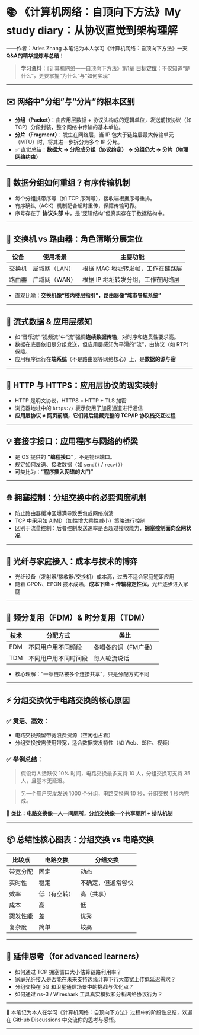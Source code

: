 # 📚 《计算机网络：自顶向下方法》My study diary：从协议直觉到架构理解

——作者：Arles Zhang 本笔记为本人学习《计算机网络：自顶向下方法》一天**Q&A的精华提炼与总结**！

> **学习资料**：《计算机网络——自顶向下方法》第1章
> **目标定位**：不仅知道“是什么”，更要掌握“为什么”与“如何实现”

---

## ✉️ 网络中“分组”与“分片”的根本区别

* **分组（Packet）**：由应用层数据 + 协议头构成的逻辑单位，发送前按协议（如TCP）分段封装，整个网络中传输的基本单位。
* **分片（Fragment）**：发生在网络层，当 IP 包大于链路层最大传输单元（MTU）时，将其进一步拆分为多个 IP 分片。
* ✅ 直觉总结：**数据大 → 分段成分组（协议约定） → 分组仍大 → 分片（物理网络约束）**

---

## 🧩 数据分组如何重组？有序传输机制

* 每个分组携带序号（如 TCP 序列号），接收端根据序号重排。
* 有序确认（ACK）机制配合超时重传，保障传输可靠。
* 序号存在于 **协议头部** 中，是“逻辑结构”但真实存在于数据结构中。

---

## 🔌 交换机 vs 路由器：角色清晰分层定位

| 设备  | 使用场景     | 主要功能                |
| --- | -------- | ------------------- |
| 交换机 | 局域网（LAN） | 根据 MAC 地址转发帧，工作在链路层 |
| 路由器 | 广域网（WAN） | 根据 IP 地址转发分组，工作在网络层 |

* 直观比喻：**交换机像“校内楼层指引”，路由器像“城市导航系统”**

---

## 🎵 流式数据 & 应用层感知

* 如“音乐流”“视频流”中“流”强调**连续数据传输**，对时序和连贯性要求高。
* 数据在底层依旧是分组发送，但应用层感知为平滑的“流”，由协议（如 RTP）保障。
* 应用程序运行在**端系统**（不是路由器等网络核心）上，是**数据的源与宿**

---

## 🔐 HTTP 与 HTTPS：应用层协议的现实映射

* HTTP 是明文协议，HTTPS = HTTP + TLS 加密
* 浏览器地址中的 `https://` 表示使用了加密通道进行通信
* **应用层协议 ≠ 网页前缀，它们背后隐藏完整的 TCP/IP 协议栈交互过程**

---

## 💡 套接字接口：应用程序与网络的桥梁

* 是 OS 提供的 **“编程接口”**，不是物理端口。
* 规定如何发送、接收数据（如 `send()` / `recv()`）
* 可类比为：**“程序插入网络的大门”**

---

## 🌐 拥塞控制：分组交换中的必要调度机制

* 防止路由器缓冲区爆满导致丢包或网络崩溃
* TCP 中采用如 AIMD（加性增大乘性减小）策略进行控制
* 区别于流量控制：后者控制发送速率是否超过接收能力，**拥塞控制面向全网状况**

---

## 📡 光纤与家庭接入：成本与技术的博弈

* 光纤设备（发射器/接收器/交换机）成本高，过去不适合家庭短距应用
* 随着 GPON、EPON 技术成熟，**成本下降** + **传输稳定性优**，光纤逐步进入家庭

---

## 🔀 频分复用（FDM）& 时分复用（TDM）

| 技术  | 分配方式       | 类比          |
| --- | ---------- | ----------- |
| FDM | 不同用户用不同频段  | 各唱各的调（FM广播） |
| TDM | 不同用户用不同时间段 | 每人轮流说话      |

* 核心理解：“一条链路被多个连接共享”，只是分配方式不同

---

## ⚡ 分组交换优于电路交换的核心原因

### ✅ 灵活、高效：

* 电路交换预留带宽浪费资源（空闲也占着）
* 分组交换按需使用带宽，适合数据突发特性（如 Web、邮件、视频）

### ✅ 举例总结：

> 假设每人活跃仅 10% 时间，电路交换最多支持 10 人，分组交换可支持 35 人，且基本无延迟。

> 另一个用户突发发送 1000 个分组，电路交换需 10 秒，分组交换 1 秒内完成。

🧠 **类比：电路交换像一人一间厕所，分组交换像一个共享厕所 + 排队机制**

---

## 📦 总结性核心图表：分组交换 vs 电路交换

| 比较点  | 电路交换   | 分组交换      |
| ---- | ------ | --------- |
| 带宽分配 | 固定     | 动态        |
| 实时性  | 稳定     | 不确定，但通常够快 |
| 效率   | 低（有空转） | 高（共享）     |
| 成本   | 高      | 低         |
| 突发性能 | 差      | 优秀        |
| 复杂度  | 简单     | 较高        |

---

## 🧠 延伸思考（for advanced learners）

* 如何通过 TCP 拥塞窗口大小估算链路利用率？
* 家庭光纤接入是否能在未来支持边缘计算下行大带宽上传低延迟需求？
* 分组交换在 5G 和卫星通信场景中的挑战与优化点？
* 如何通过 ns-3 / Wireshark 工具真实模拟和分析网络协议行为？

---

📂 本笔记为本人在学习《计算机网络：自顶向下方法》过程中的阶段性总结，欢迎在 GitHub Discussions 中交流你的思考与感悟。

---
